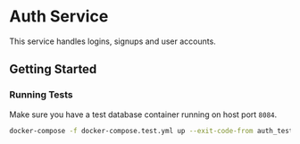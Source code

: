 # Auth Service

This service handles logins, signups and user accounts.

## Getting Started

### Running Tests

Make sure you have a test database container running on host port `8084`.

```sh
docker-compose -f docker-compose.test.yml up --exit-code-from auth_tests
```